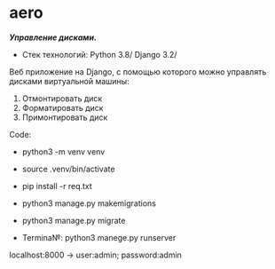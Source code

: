 # aero
***Управление дисками.***

* Стек технологий: Python 3.8/ Django 3.2/ 

Веб приложение на Django, с помощью которого можно управлять дисками виртуальной машины:
1. Отмонтировать диск
2. Форматировать диск
3. Примонтировать диск
 
 Code: 
 - python3 -m venv venv
 - source .venv/bin/activate
 - pip install -r req.txt
 - python3 manage.py makemigrations
 - python3 manage.py migrate
 
 - Termina№: python3 manege.py runserver
 
 
 localhost:8000 -> user:admin; password:admin 
 

